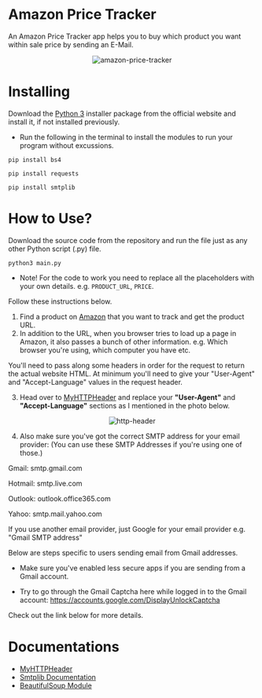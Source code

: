 # Amazon Price Tracker

An Amazon Price Tracker app helps you to buy which product you want within sale price by sending an E-Mail.

<p align="center">
  <img src="https://i.ibb.co/w749pTp/Screenshot-2021-12-23-at-19-32-42.png" alt="amazon-price-tracker"/>
</p>

# Installing
Download the [Python 3](https://python.org) installer package from the official website and install it, if not installed previously.

* Run the following in the terminal to install the modules to run your program without excussions.
```
pip install bs4
```

```
pip install requests
```

```
pip install smtplib
```

# How to Use?

Download the source code from the repository and run the file just as any other Python script (.py) file.
```
python3 main.py
```

* Note! For the code to work you need to replace all the placeholders with your own details. e.g. ```PRODUCT_URL```, ```PRICE```. 

Follow these instructions below.

1. Find a product on [Amazon](https://www.amazon.com/) that you want to track and get the product URL.
2. In addition to the URL, when you browser tries to load up a page in Amazon, it also passes a bunch of other information. e.g. Which browser you're using, which computer you have etc.


You'll need to pass along some headers in order for the request to return the actual website HTML. At minimum you'll need to give your "User-Agent" and "Accept-Language" values in the request header.

3. Head over to [MyHTTPHeader](http://myhttpheader.com) and replace your **"User-Agent"** and **"Accept-Language"** sections as I mentioned in the photo below. 


<p align="center">
  <img src="https://i.ibb.co/MscbWQ7/Screenshot-2021-12-23-at-19-30-00.png" alt="http-header"/>
</p>


4. Also make sure you've got the correct SMTP address for your email provider: (You can use these SMTP Addresses if you're using one of those.)

Gmail: smtp.gmail.com

Hotmail: smtp.live.com

Outlook: outlook.office365.com

Yahoo: smtp.mail.yahoo.com

If you use another email provider, just Google for your email provider e.g. "Gmail SMTP address"

Below are steps specific to users sending email from Gmail addresses.

* Make sure you've enabled less secure apps if you are sending from a Gmail account.

* Try to go through the Gmail Captcha here while logged in to the Gmail account: https://accounts.google.com/DisplayUnlockCaptcha


Check out the link below for more details.

# Documentations

* [MyHTTPHeader](http://myhttpheader.com/)
* [Smtplib Documentation](https://docs.python.org/3/library/smtplib.html)
* [BeautifulSoup Module](https://www.crummy.com/software/BeautifulSoup/bs4/doc/)
